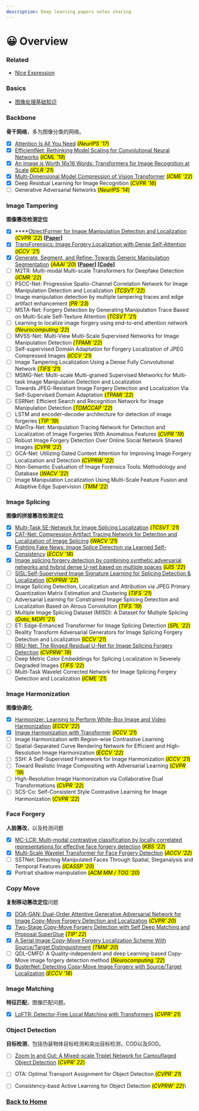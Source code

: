 ```yaml
---
description: Deep learning papers notes sharing
---
```


# 😀 Overview

### Related

* [Nice Expression](related/nice-expressions.md)

### Basics

* [图像处理基础知识](basic-knowledge/image-processing.md)

### Backbone

**骨干网络**，多为图像分类的网络。

* [x] [Attention Is All You Need](backbone/transformer.md) <mark style="background-color:yellow;">(</mark>_<mark style="background-color:yellow;">NeurIPS '17</mark>_<mark style="background-color:yellow;">)</mark>
* [x] [EfficientNet: Rethinking Model Scaling for Convolutional Neural Networks](backbone/efficientnet.md) <mark style="background-color:yellow;">(</mark>_<mark style="background-color:yellow;">ICML '19</mark>_<mark style="background-color:yellow;">)</mark>
* [x] [An Image is Worth 16x16 Words: Transformers for Image Recognition at Scale](backbone/vit.md) <mark style="background-color:yellow;">(</mark>_<mark style="background-color:yellow;">ICLR '21</mark>_<mark style="background-color:yellow;">)</mark>
* [x] [Multi-Dimensional Model Compression of Vision Transformer](backbone/multi-dimensional-compression-vit.md) <mark style="background-color:yellow;">(</mark>_<mark style="background-color:yellow;">ICME '22</mark>_<mark style="background-color:yellow;">)</mark>
* [x] Deep Residual Learning for Image Recognition <mark style="background-color:yellow;">(</mark>_<mark style="background-color:yellow;">CVPR '16</mark>_<mark style="background-color:yellow;">)</mark>
* [ ] Generative Adversarial Networks <mark style="background-color:yellow;">(</mark>_<mark style="background-color:yellow;">NeurIPS '14</mark>_<mark style="background-color:yellow;">)</mark>

### Image Tampering

**图像篡改检测定位**

* [x] ****[ObjectFormer for Image Manipulation Detection and Localization](image-forgery/objectformer.md) <mark style="background-color:yellow;">(</mark>_<mark style="background-color:yellow;">CVPR '22</mark>_<mark style="background-color:yellow;">)</mark> **\[**[**Paper**](https://arxiv.org/abs/2203.14681)**]**&#x20;
* [x] [TransForensics: Image Forgery Localization with Dense Self-Attention](image-forgery/transforensics.md) <mark style="background-color:yellow;">(</mark>_<mark style="background-color:yellow;">ICCV '21</mark>_<mark style="background-color:yellow;">)</mark>
* [x] [Generate, Segment, and Refine: Towards Generic Manipulation Segmentation](image-forgery/gsrnet.md)  <mark style="background-color:yellow;">(</mark>_<mark style="background-color:yellow;">AAAI '20</mark>_<mark style="background-color:yellow;">)</mark> **\[**[**Paper**](https://arxiv.org/abs/1811.09729)**] \[**[**Code**](https://github.com/pengzhou1108/GSRNet)**]**
* [ ] M2TR: Multi-modal Multi-scale Transformers for Deepfake Detection <mark style="background-color:yellow;">(</mark>_<mark style="background-color:yellow;">ICMR '22</mark>_<mark style="background-color:yellow;">)</mark>
* [ ] PSCC-Net: Progressive Spatio-Channel Correlation Network for Image Manipulation Detection and Localization <mark style="background-color:yellow;">(</mark>_<mark style="background-color:yellow;">TCSVT '22</mark>_<mark style="background-color:yellow;">)</mark>
* [ ] Image manipulation detection by multiple tampering traces and edge artifact enhancement <mark style="background-color:yellow;">(</mark>_<mark style="background-color:yellow;">PR '23</mark>_<mark style="background-color:yellow;">)</mark>
* [ ] MSTA-Net: Forgery Detection by Generating Manipulation Trace Based on Multi-Scale Self-Texture Attention <mark style="background-color:yellow;">(</mark>_<mark style="background-color:yellow;">TCSVT '21</mark>_<mark style="background-color:yellow;">)</mark>
* [ ] Learning to localize image forgery using end-to-end attention network <mark style="background-color:yellow;">(</mark>_<mark style="background-color:yellow;">Neurocomputing '22</mark>_<mark style="background-color:yellow;">)</mark>
* [ ] MVSS-Net: Multi-View Multi-Scale Supervised Networks for Image Manipulation Detection <mark style="background-color:yellow;">(</mark>_<mark style="background-color:yellow;">TPAMI '22</mark>_<mark style="background-color:yellow;">)</mark>
* [ ] Self-supervised Domain Adaptation for Forgery Localization of JPEG Compressed Images <mark style="background-color:yellow;">(</mark>_<mark style="background-color:yellow;">ICCV '21</mark>_<mark style="background-color:yellow;">)</mark>
* [ ] Image Tampering Localization Using a Dense Fully Convolutional Network <mark style="background-color:yellow;">(</mark>_<mark style="background-color:yellow;">TIFS '21</mark>_<mark style="background-color:yellow;">)</mark>
* [ ] MSMG-Net: Multi-scale Multi-grained Supervised Metworks for Multi-task Image Manipulation Detection and Localization
* [ ] Towards JPEG-Resistant Image Forgery Detection and Localization Via Self-Supervised Domain Adaptation <mark style="background-color:yellow;">(</mark>_<mark style="background-color:yellow;">TPAMI '22</mark>_<mark style="background-color:yellow;">)</mark>
* [ ] ESRNet: Efficient Search and Recognition Network for Image Manipulation Detection <mark style="background-color:yellow;">(</mark>_<mark style="background-color:yellow;">TOMCCAP '22</mark>_<mark style="background-color:yellow;">)</mark>
* [ ] LSTM and encoder–decoder architecture for detection of image forgeries <mark style="background-color:yellow;">(</mark>_<mark style="background-color:yellow;">TIP '19</mark>_<mark style="background-color:yellow;">)</mark>
* [ ] ManTra-Net: Manipulation Tracing Network for Detection and Localization of Image Forgeries With Anomalous Features <mark style="background-color:yellow;">(</mark>_<mark style="background-color:yellow;">CVPR '19</mark>_<mark style="background-color:yellow;">)</mark>
* [ ] Robust Image Forgery Detection Over Online Social Network Shared Images <mark style="background-color:yellow;">(</mark>_<mark style="background-color:yellow;">CVPR '22</mark>_<mark style="background-color:yellow;">)</mark>
* [ ] GCA-Net: Utilizing Gated Context Attention for Improving Image Forgery Localization and Detection <mark style="background-color:yellow;">(</mark>_<mark style="background-color:yellow;">CVPRW '22</mark>_<mark style="background-color:yellow;">)</mark>
* [ ] Non-Semantic Evaluation of Image Forensics Tools: Methodology and Database <mark style="background-color:yellow;">(</mark>_<mark style="background-color:yellow;">WACV '22</mark>_<mark style="background-color:yellow;">)</mark>
* [ ] Image Manipulation Localization Using Multi-Scale Feature Fusion and Adaptive Edge Supervision (_<mark style="background-color:yellow;">TMM '22</mark>_)

### Image Splicing

**图像的拼接篡改检测定位**

* [x] [Multi-Task SE-Network for Image Splicing Localization](image-splicing/multi-task-se-network.md) <mark style="background-color:yellow;">(</mark>_<mark style="background-color:yellow;">TCSVT '21</mark>_<mark style="background-color:yellow;">)</mark>
* [x] [CAT-Net: Compression Artifact Tracing Network for Detection and Localization of Image Splicing](image-splicing/cat-net.md) <mark style="background-color:yellow;">(</mark>_<mark style="background-color:yellow;">WACV '21</mark>_<mark style="background-color:yellow;">)</mark>
* [x] [Fighting Fake News: Image Splice Detection via Learned Self-Consistency](image-splicing/self-consistency.md) <mark style="background-color:yellow;">(</mark>_<mark style="background-color:yellow;">ECCV '18</mark>_<mark style="background-color:yellow;">)</mark>
* [x] [Image splicing forgery detection by combining synthetic adversarial networks and hybrid dense U-net based on multiple spaces](image-splicing/san-and-hdu-net.md) <mark style="background-color:yellow;">(</mark>_<mark style="background-color:yellow;">IJIS '22</mark>_<mark style="background-color:yellow;">)</mark>
* [ ] [SISL:Self-Supervised Image Signature Learning for Splicing Detection & Localization](image-splicing/sisl.md) <mark style="background-color:yellow;">(</mark>_<mark style="background-color:yellow;">CVPRW '22</mark>_<mark style="background-color:yellow;">)</mark>
* [ ] Image Splicing Detection, Localization and Attribution via JPEG Primary Quantization Matrix Estimation and Clustering <mark style="background-color:yellow;">(</mark>_<mark style="background-color:yellow;">TIFS '21</mark>_<mark style="background-color:yellow;">)</mark>
* [ ] Adversarial Learning for Constrained Image Splicing Detection and Localization Based on Atrous Convolution <mark style="background-color:yellow;">(</mark>_<mark style="background-color:yellow;">TIFS '19</mark>_<mark style="background-color:yellow;">)</mark>
* [ ] Multiple Image Splicing Dataset (MISD): A Dataset for Multiple Splicing <mark style="background-color:yellow;">(</mark>_<mark style="background-color:yellow;">Data, MDPI '21</mark>_<mark style="background-color:yellow;">)</mark>
* [ ] ET: Edge-Enhanced Transformer for Image Splicing Detection <mark style="background-color:yellow;">(</mark>_<mark style="background-color:yellow;">SPL '22</mark>_<mark style="background-color:yellow;">)</mark>
* [ ] Reality Transform Adversarial Generators for Image Splicing Forgery Detection and Localization <mark style="background-color:yellow;">(I</mark>_<mark style="background-color:yellow;">CCV '21</mark>_<mark style="background-color:yellow;">)</mark>
* [ ] [RRU-Net: The Ringed Residual U-Net for Image Splicing Forgery Detection](https://github.com/yelusaleng/RRU-Net) <mark style="background-color:yellow;">(</mark>_<mark style="background-color:yellow;">CVPRW' 19</mark>_<mark style="background-color:yellow;">)</mark>
* [ ] Deep Metric Color Embeddings for Splicing Localization in Severely Degraded Images <mark style="background-color:yellow;">(</mark>_<mark style="background-color:yellow;">TIFS '22</mark>_<mark style="background-color:yellow;">)</mark>
* [ ] Multi-Task Wavelet Corrected Network for Image Splicing Forgery Detection and Localization <mark style="background-color:yellow;">(</mark>_<mark style="background-color:yellow;">ICME '21</mark>_<mark style="background-color:yellow;">)</mark>

### Image Harmonization

**图像协调化**

* [x] [Harmonizer: Learning to Perform White-Box Image and Video Harmonization](image-harmonization/harmonizer.md) <mark style="background-color:yellow;">(</mark>_<mark style="background-color:yellow;">ECCV '22</mark>_<mark style="background-color:yellow;">)</mark>
* [x] [Image Harmonization with Transformer](image-harmonization/ht-d-ht.md) <mark style="background-color:yellow;">(</mark>_<mark style="background-color:yellow;">ICCV '21</mark>_<mark style="background-color:yellow;">)</mark>
* [ ] Image Harmonization with Region-wise Contrastive Learning
* [ ] Spatial-Separated Curve Rendering Network for Efficient and High-Resolution Image Harmonization <mark style="background-color:yellow;">(</mark>_<mark style="background-color:yellow;">ECCV '22</mark>_<mark style="background-color:yellow;">)</mark>
* [ ] SSH: A Self-Supervised Framework for Image Harmonization <mark style="background-color:yellow;">(</mark>_<mark style="background-color:yellow;">ICCV '21</mark>_<mark style="background-color:yellow;">)</mark>
* [ ] Toward Realistic Image Compositing with Adversarial Learning <mark style="background-color:yellow;">(</mark>_<mark style="background-color:yellow;">CVPR '19</mark>_<mark style="background-color:yellow;">)</mark>
* [ ] High-Resolution Image Harmonization via Collaborative Dual Transformations <mark style="background-color:yellow;">(</mark>_<mark style="background-color:yellow;">CVPR '22</mark>_<mark style="background-color:yellow;">)</mark>
* [ ] SCS-Co: Self-Consistent Style Contrastive Learning for Image Harmonization <mark style="background-color:yellow;">(</mark>_<mark style="background-color:yellow;">CVPR '22</mark>_<mark style="background-color:yellow;">)</mark>&#x20;

### Face Forgery

**人脸篡改**，以及检测问题

* [x] [MC-LCR: Multi-modal contrastive classification by locally correlated representations for effective face forgery detection](face-forgery/mc-lcr.md) <mark style="background-color:yellow;">(</mark>_<mark style="background-color:yellow;">KBS '22</mark>_<mark style="background-color:yellow;">)</mark>
* [x] [Multi-Scale Wavelet Transformer for Face Forgery Detection](face-forgery/multi-scale-wavelettransformer.md) <mark style="background-color:yellow;">(</mark>_<mark style="background-color:yellow;">ACCV '22</mark>_<mark style="background-color:yellow;">)</mark>
* [ ] SSTNet: Detecting Manipulated Faces Through Spatial, Steganalysis and Temporal Features <mark style="background-color:yellow;">(</mark>_<mark style="background-color:yellow;">ICASSP '20</mark>_<mark style="background-color:yellow;">)</mark>
* [x] Portrait shadow manipulation <mark style="background-color:yellow;">(</mark>_<mark style="background-color:yellow;">ACM MM / TOG '20</mark>_<mark style="background-color:yellow;">)</mark>

### Copy Move

**复制移动篡改定位**问题

* [x] [DOA-GAN: Dual-Order Attentive Generative Adversarial Network for Image Copy-Move Forgery Detection and Localization](copy-move/doa-gan.md) <mark style="background-color:yellow;">(</mark>_<mark style="background-color:yellow;">CVPR' 20</mark>_<mark style="background-color:yellow;">)</mark>
* [x] [Two-Stage Copy-Move Forgery Detection with Self Deep Matching and Proposal SuperGlue](copy-move/selfdm-ps.md) <mark style="background-color:yellow;">(</mark>_<mark style="background-color:yellow;">TIP' 22</mark>_<mark style="background-color:yellow;">)</mark>
* [x] [A Serial Image Copy-Move Forgery Localization Scheme With Source/Target Distinguishment](copy-move/cmsdnet.md) <mark style="background-color:yellow;">(</mark>_<mark style="background-color:yellow;">TMM' 20</mark>_<mark style="background-color:yellow;">)</mark>
* [ ] QDL-CMFD: A Quality-independent and deep Learning-based Copy-Move image forgery detection method <mark style="background-color:yellow;">(</mark>_<mark style="background-color:yellow;">Neurocomputing '22</mark>_<mark style="background-color:yellow;">)</mark>
* [x] [BusterNet: Detecting Copy-Move Image Forgery with Source/Target Localization](copy-move/busternet.md) <mark style="background-color:yellow;">(</mark>_<mark style="background-color:yellow;">ECCV '18</mark>_<mark style="background-color:yellow;">)</mark>

### Image Matching

**特征匹配**，图像匹配问题。

* [x] [LoFTR: Detector-Free Local Matching with Transformers](image-matching/loftr.md) <mark style="background-color:yellow;">(</mark>_<mark style="background-color:yellow;">CVPR' 21</mark>_<mark style="background-color:yellow;">)</mark>

### Object Detection

**目标检测**，包括伪装物体目标检测和突出目标检测，COD以及SOD。

* [ ] [Zoom In and Out: A Mixed-scale Triplet Network for Camouflaged Object Detection](object-dection/zoomnet-cod.md) <mark style="background-color:yellow;">(</mark>_<mark style="background-color:yellow;">CVPR' 22</mark>_<mark style="background-color:yellow;">)</mark>
* [ ] OTA: Optimal Transport Assignment for Object Detection <mark style="background-color:yellow;">(</mark>_<mark style="background-color:yellow;">CVPR' 21</mark>_<mark style="background-color:yellow;">)</mark>
* [ ] Consistency-basd Active Learning for Object Detection <mark style="background-color:yellow;">(</mark>_<mark style="background-color:yellow;">CVPRW' 22</mark>_<mark style="background-color:yellow;">)</mark>\


### [Back to Home](https://zihol.gitbook.io/)
